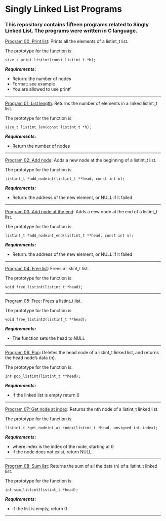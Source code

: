 # Singly Linked List Programs

### **This repository contains fifteen programs related to Singly Linked List. The programs were written in C language.**

[Program 00: Print list](https://github.com/ehabsmh/alx-low_level_programming/blob/main/0x13-more_singly_linked_lists/0-print_listint.c):
Prints all the elements of a listint_t list.

The prototype for the function is:
```
size_t print_listint(const listint_t *h);
```

***Requirements:***
- Return: the number of nodes
- Format: see example
- You are allowed to use printf

---

[Program 01: List length](https://github.com/ehabsmh/alx-low_level_programming/blob/main/0x13-more_singly_linked_lists/1-listint_len.c):
Returns the number of elements in a linked listint_t list.

The prototype for the function is:
```
size_t listint_len(const listint_t *h);
```

***Requirements:***
- Return the number of nodes

---

[Program 02: Add node](https://github.com/ehabsmh/alx-low_level_programming/blob/main/0x13-more_singly_linked_lists/2-add_nodeint.c):
Adds a new node at the beginning of a listint_t list.

The prototype for the function is:
```
listint_t *add_nodeint(listint_t **head, const int n);
```

***Requirements:***
- Return: the address of the new element, or NULL if it failed

---

[Program 03: Add node at the end](https://github.com/ehabsmh/alx-low_level_programming/blob/main/0x13-more_singly_linked_lists/3-add_nodeint_end.c):
Adds a new node at the end of a listint_t list.

The prototype for the function is:
```
listint_t *add_nodeint_end(listint_t **head, const int n);
```

***Requirements:***
- Return: the address of the new element, or NULL if it failed

---

[Program 04: Free list](https://github.com/ehabsmh/alx-low_level_programming/blob/main/0x13-more_singly_linked_lists/4-free_listint.c):
Frees a listint_t list.

The prototype for the function is:
```
void free_listint(listint_t *head);
```

---

[Program 05: Free](https://github.com/ehabsmh/alx-low_level_programming/blob/main/0x13-more_singly_linked_lists/5-free_listint2.c):
Frees a listint_t list.

The prototype for the function is:
```
void free_listint2(listint_t **head);
```

***Requirements:***
- The function sets the head to NULL

---

[Program 06: Pop](https://github.com/ehabsmh/alx-low_level_programming/blob/main/0x13-more_singly_linked_lists/6-pop_listint.c):
Deletes the head node of a listint_t linked list, and returns the head node’s data (n).

The prototype for the function is:
```
int pop_listint(listint_t **head);
```

***Requirements:***
- If the linked list is empty return 0

---

[Program 07: Get node at index](https://github.com/ehabsmh/alx-low_level_programming/blob/main/0x13-more_singly_linked_lists/7-get_nodeint.c):
Returns the nth node of a listint_t linked list.

The prototype for the function is:
```
listint_t *get_nodeint_at_index(listint_t *head, unsigned int index);
```

***Requirements:***
- where index is the index of the node, starting at 0
- if the node does not exist, return NULL

---

[Program 08: Sum list](https://github.com/ehabsmh/alx-low_level_programming/blob/main/0x13-more_singly_linked_lists/8-sum_listint.c):
Returns the sum of all the data (n) of a listint_t linked list.

The prototype for the function is:
```
int sum_listint(listint_t *head);
```

***Requirements:***
- if the list is empty, return 0

---
